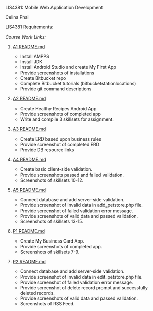 LIS4381: Mobile Web Application Development

Celina Phal

LIS4381 Requirements: 

*Course Work Links:*

1. [A1 README.md](a1/README.md "My A1 README.md file")
    - Install AMPPS
    - Install JDK
    - Install Android Studio and create My First App
    - Provide screenshots of installations
    - Create Bitbucket repo
    - Complete Bitbucket tutorials (bitbucketstationlocations)
    - Provide git command descriptions

2. [A2 README.md](a2/README.md "My A2 README.md file")
    - Create Healthy Recipes Android App
    - Provide screenshots of completed app
    - Write and compile 3 skillsets for assignment.

3. [A3 README.md](a3/README.md "My A3 README.md file")
    - Create ERD based upon business rules
    - Provide screenshot of completed ERD
    - Provide DB resource links

4. [A4 README.md](a4/README.md "My A4 README.md file")
    - Create basic client-side validation.
    - Provide screenshots passed and failed validation.
    - Screenshots of skillsets 10-12.

5. [A5 README.md](a5/README.md "My A5 README.md file")
    - Connect database and add server-side validation.
    - Provide screenshot of invalid data in add_petstore.php file.
    - Provide screenshot of failed validation error message.
    - Provide screenshots of valid data and passed validation.
    - Screenshots of skillsets 13-15.

6. [P1 README.md](p1/README.md "My P1 README.md file")
    - Create My Business Card App.
    - Provide screenshots of completed app.
    - Screenshots of skillsets 7-9.

7. [P2 README.md](p2/README.md "My P2 README.md file")
    - Connect database and add server-side validation.
    - Provide screenshot of invalid data in edit_petstore.php file.
    - Provide screenshot of failed validation error message.
    - Provide screenshot of delete record prompt and successfully deleted records.
    - Provide screenshots of valid data and passed validation.
    - Screenshots of RSS Feed.


